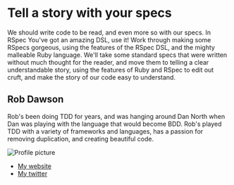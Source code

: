 # Tell a story with your specs

We should write code to be read, and even more so with our specs. In RSpec You've got an amazing DSL, use it! Work through making some RSpecs gorgeous, using the features of the RSpec DSL, and the mighty malleable Ruby language. We'll take some standard specs that were written without much thought for the reader, and move them to telling a clear understandable story, using the features of Ruby and RSpec to edit out cruft, and make the story of our code easy to understand.

## Rob Dawson

Rob's been doing TDD for years, and was hanging around Dan North when Dan was playing with the language that would become BDD.  Rob's played TDD with a variety of frameworks and languages, has a passion for removing duplication, and creating beautiful code.

![Profile picture](https://raw.github.com/rubyaustralia/rubyconfau-2013-cfp/master/rob_dawson-dry_up_your_specs/profile_picture.jpg)

- [My website](http://www.rojotek.com/blog)
- [My twitter](https://twitter.com/rojotek)
